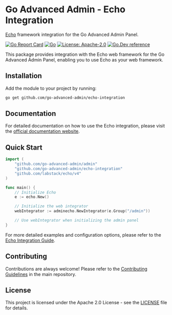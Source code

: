 # Go Advanced Admin - Echo Integration

[Echo](https://echo.labstack.com/) framework integration for the Go Advanced Admin Panel.

[![Go Report Card](https://goreportcard.com/badge/github.com/go-advanced-admin/web-echo)](https://goreportcard.com/report/github.com/go-advanced-admin/web-echo)
[![Go](https://github.com/go-advanced-admin/web-echo/actions/workflows/tests.yml/badge.svg)](https://github.com/go-advanced-admin/web-echo/actions/workflows/tests.yml)
[![License: Apache-2.0](https://img.shields.io/badge/license-Apache%202.0-blue.svg)](LICENSE)
[![Go.Dev reference](https://img.shields.io/badge/go.dev-reference-blue?logo=go&logoColor=white)](https://pkg.go.dev/github.com/go-advanced-admin/web-echo?tab=doc)

This package provides integration with the Echo web framework for the Go Advanced Admin Panel, enabling you to use Echo as your web framework.

## Installation

Add the module to your project by running:

```sh
go get github.com/go-advanced-admin/echo-integration
```

## Documentation

For detailed documentation on how to use the Echo integration, please visit the [official documentation website](https://goadmin.dev/Echo.html).

## Quick Start

```go
import (
    "github.com/go-advanced-admin/admin"
    "github.com/go-advanced-admin/echo-integration"
    "github.com/labstack/echo/v4"
)

func main() {
    // Initialize Echo
    e := echo.New()

    // Initialize the web integrator
    webIntegrator := adminecho.NewIntegrator(e.Group("/admin"))

    // Use webIntegrator when initializing the admin panel
}
```

For more detailed examples and configuration options, please refer to the [Echo Integration Guide](https://goadmin.dev/Echo.html).

## Contributing

Contributions are always welcome! Please refer to the [Contributing Guidelines](https://github.com/go-advanced-admin/admin/blob/main/CONTRIBUTING.md) in the main repository.

## License

This project is licensed under the Apache 2.0 License - see the [LICENSE](LICENSE) file for details.
